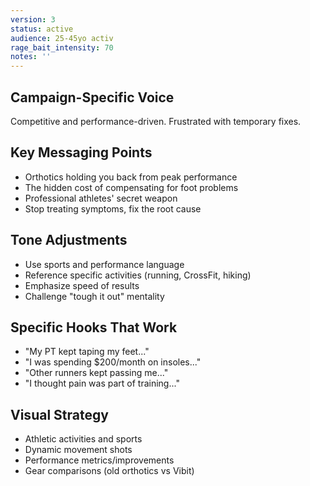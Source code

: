 ```yaml
---
version: 3
status: active
audience: 25-45yo activ
rage_bait_intensity: 70
notes: ''
---
```



## Campaign-Specific Voice
Competitive and performance-driven. Frustrated with temporary fixes.

## Key Messaging Points
- Orthotics holding you back from peak performance
- The hidden cost of compensating for foot problems
- Professional athletes' secret weapon
- Stop treating symptoms, fix the root cause

## Tone Adjustments
- Use sports and performance language
- Reference specific activities (running, CrossFit, hiking)
- Emphasize speed of results
- Challenge "tough it out" mentality

## Specific Hooks That Work
- "My PT kept taping my feet..."
- "I was spending $200/month on insoles..."
- "Other runners kept passing me..."
- "I thought pain was part of training..."

## Visual Strategy
- Athletic activities and sports
- Dynamic movement shots
- Performance metrics/improvements
- Gear comparisons (old orthotics vs Vibit)
